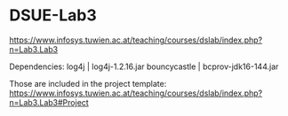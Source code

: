 DSUE-Lab3
=========
https://www.infosys.tuwien.ac.at/teaching/courses/dslab/index.php?n=Lab3.Lab3

Dependencies:
log4j        | log4j-1.2.16.jar
bouncycastle | bcprov-jdk16-144.jar

Those are included in the project template:
https://www.infosys.tuwien.ac.at/teaching/courses/dslab/index.php?n=Lab3.Lab3#Project